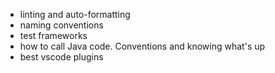 - linting and auto-formatting
- naming conventions
- test frameworks
- how to call Java code. Conventions and knowing what's up
- best vscode plugins
